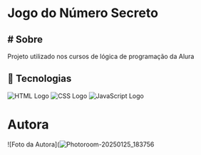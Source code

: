 <h1>Jogo do Número Secreto</h1>

<h2># Sobre</h2>
<p>Projeto utilizado nos cursos de lógica de programação da Alura</p>

## 🚀 Tecnologias
![HTML Logo](file:///C:/Users/conta/Downloads/html-1.svg)
![CSS Logo](file:///C:/Users/conta/Downloads/css-3.svg)
![JavaScript Logo](file:///C:/Users/conta/Downloads/javascript-1.svg)

# Autora

![Foto da Autora](![Photoroom-20250125_183756](https://github.com/user-attachments/assets/6087882a-dd5a-4999-9377-344e59f1facd)


